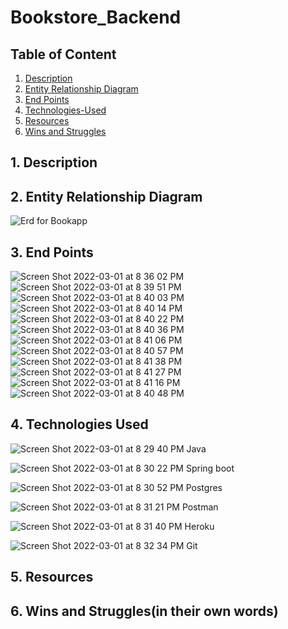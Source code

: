# Bookstore_Backend
## Table of Content
1. [ Description ](#desc)
2. [ Entity Relationship Diagram ](#erd)
3. [ End Points ](#WireFrame)
4. [ Technologies-Used ](#Technologies-Used)
5. [ Resources ](#Resources)
6. [ Wins and Struggles ](#WinsandStruggles)

<a name="desc"></a>
## 1. Description

<a name="erd"></a>
## 2. Entity Relationship Diagram
![Erd for Bookapp](https://user-images.githubusercontent.com/87401362/156386393-637a6ddc-19fc-4a65-8552-d632e9f82fb8.png)


<a name="WireFrame"></a>
## 3. End Points
![Screen Shot 2022-03-01 at 8 36 02 PM](https://user-images.githubusercontent.com/87401362/156278136-98decd1e-cc0f-4b32-a024-478c7e4a35e6.png)
![Screen Shot 2022-03-01 at 8 39 51 PM](https://user-images.githubusercontent.com/87401362/156278586-dfd497fd-27f2-4256-bcdc-4bd813865958.png)
![Screen Shot 2022-03-01 at 8 40 03 PM](https://user-images.githubusercontent.com/87401362/156278604-b709caa5-f8b2-46a3-9245-dcc61c7ea122.png)
![Screen Shot 2022-03-01 at 8 40 14 PM](https://user-images.githubusercontent.com/87401362/156278614-8f5686df-652d-4b86-98f9-5e25d3d58d5a.png)
![Screen Shot 2022-03-01 at 8 40 22 PM](https://user-images.githubusercontent.com/87401362/156278636-7d8099ae-c52b-4ae5-8ef5-6fd130b2a06f.png)
![Screen Shot 2022-03-01 at 8 40 36 PM](https://user-images.githubusercontent.com/87401362/156278642-b8b2db70-f766-48fa-b4f1-69c9c005ab03.png)
![Screen Shot 2022-03-01 at 8 41 06 PM](https://user-images.githubusercontent.com/87401362/156278659-4a2fd4f4-cc4e-49fd-8965-8abddb4cbb81.png)
![Screen Shot 2022-03-01 at 8 40 57 PM](https://user-images.githubusercontent.com/87401362/156278673-c141f676-69da-4111-a291-9e787087c3ab.png)
![Screen Shot 2022-03-01 at 8 41 38 PM](https://user-images.githubusercontent.com/87401362/156278687-110ff3ff-5e82-4a20-96d4-b7c211d37c51.png)
![Screen Shot 2022-03-01 at 8 41 27 PM](https://user-images.githubusercontent.com/87401362/156278695-cca1018c-b5ed-49ba-b00d-82fa40c60149.png)
![Screen Shot 2022-03-01 at 8 41 16 PM](https://user-images.githubusercontent.com/87401362/156278701-8ecde6ef-c656-409a-a10f-caef6b305775.png)
![Screen Shot 2022-03-01 at 8 40 48 PM](https://user-images.githubusercontent.com/87401362/156278702-bbffd55a-dd74-4b60-a08b-65d6c9e06f4e.png)

<a name ="Technologies-Used"></a>
## 4. Technologies Used
![Screen Shot 2022-03-01 at 8 29 40 PM](https://user-images.githubusercontent.com/87401362/156277783-e3c8cdfd-151e-4c68-a09f-515afff86cb2.png)
Java

![Screen Shot 2022-03-01 at 8 30 22 PM](https://user-images.githubusercontent.com/87401362/156277798-d6b6a6a5-bbf5-4e64-af7a-239229f36b0d.png)
Spring boot

![Screen Shot 2022-03-01 at 8 30 52 PM](https://user-images.githubusercontent.com/87401362/156277810-fe7af11a-693b-44be-a13e-c59a4b4dd93c.png)
Postgres

![Screen Shot 2022-03-01 at 8 31 21 PM](https://user-images.githubusercontent.com/87401362/156277831-dae606b2-e14c-4a5e-b1a7-1463c0451366.png)
Postman

![Screen Shot 2022-03-01 at 8 31 40 PM](https://user-images.githubusercontent.com/87401362/156277854-bcf0db0d-9f57-475b-b68e-aac93dbadabf.png)
Heroku

![Screen Shot 2022-03-01 at 8 32 34 PM](https://user-images.githubusercontent.com/87401362/156277881-85484c89-58ef-4970-9b59-596535d84e11.png)
Git

<a name = "Resources"></a>
## 5. Resources

<a name = "WinsandStruggles"></a>
## 6. Wins and Struggles(in their own words)
